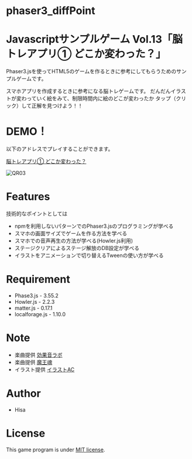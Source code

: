 # phaser3_diffPoint
# Javascriptサンプルゲーム Vol.13「脳トレアプリ① どこか変わった？」
 
Phaser3.jsを使ってHTML5のゲームを作るときに参考にしてもらうためのサンプルゲームです。

スマホアプリを作成するときに参考になる脳トレゲームです。
だんだんイラストが変わっていく絵をみて、制限時間内に絵のどこが変わったか
タップ（クリック）して正解を見つけよう！！

# DEMO！
 
以下のアドレスでプレイすることができます。

[脳トレアプリ① どこか変わった？](https://tinycore-hisanori.github.io/phaser3_diffPoint/)

 ![QR03](https://user-images.githubusercontent.com/30931098/139732882-06f11655-8fb6-4edb-96fc-1855e7636c56.png)

# Features
 
技術的なポイントとしては

* npmを利用しないパターンでのPhaser3.jsのプログラミングが学べる
* スマホの画面サイズでゲームを作る方法を学べる
* スマホでの音声再生の方法が学べる(Howler.js利用)
* ステージクリアによるステージ解放のDB設定が学べる
* イラストをアニメーションで切り替えるTweenの使い方が学べる

# Requirement
 
* Phase3.js      - 3.55.2
* Howler.js      - 2.2.3
* matter.js      - 0.17.1
* localforage.js - 1.10.0
 
# Note

 * 楽曲提供 [効果音ラボ](https://soundeffect-lab.info/sound/anime/)
 * 楽曲提供 [魔王魂](https://maou.audio/)
 * イラスト提供 [イラストAC](https://www.ac-illust.com/)

 
# Author
 
* Hisa
 
# License
 
This game program is under [MIT license](https://en.wikipedia.org/wiki/MIT_License).